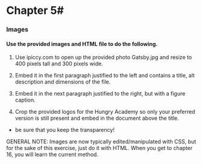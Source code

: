 # Chapter 5#
### Images ###

#### Use the provided images and HTML file to do the following. ####

1. Use ipiccy.com to open up the provided photo Gatsby.jpg and resize to 400 pixels tall and 300 pixels wide.

2. Embed it in the  first paragraph justified to the left and contains a title, alt description and dimensions of the file.

3. Embed it in the next paragraph justified to the right, but with a figure caption.

4. Crop the provided logos for the Hungry Academy so only your preferred version is still present and embed in the document above the title.
  * be sure that you keep the transparency!

GENERAL NOTE:
Images are now typically edited/manipulated with CSS, but for the sake of this exercise, just do it with HTML.  When you get to chapter 16, you will learn the current method.
